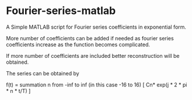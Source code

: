 # Fourier-series-matlab
A Simple MATLAB script for Fourier series coefficients in exponential form.

More number of coefficients can be added if needed as fourier series coefficients increase as the function becomes complicated.

If more number of coefficients are included better reconstruction will be obtained. 

The series can be obtained by

f(t) = summation n from -inf to inf (in this case -16 to 16) [ Cn* exp(j * 2 * pi * n * t/T) ]
